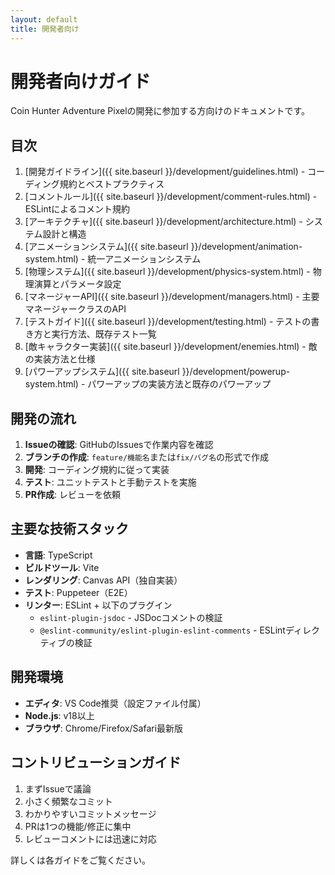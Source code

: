 ```yaml
---
layout: default
title: 開発者向け
---
```


# 開発者向けガイド

Coin Hunter Adventure Pixelの開発に参加する方向けのドキュメントです。

## 目次

1. [開発ガイドライン]({{ site.baseurl }}/development/guidelines.html) - コーディング規約とベストプラクティス
2. [コメントルール]({{ site.baseurl }}/development/comment-rules.html) - ESLintによるコメント規約
3. [アーキテクチャ]({{ site.baseurl }}/development/architecture.html) - システム設計と構造
4. [アニメーションシステム]({{ site.baseurl }}/development/animation-system.html) - 統一アニメーションシステム
5. [物理システム]({{ site.baseurl }}/development/physics-system.html) - 物理演算とパラメータ設定
6. [マネージャーAPI]({{ site.baseurl }}/development/managers.html) - 主要マネージャークラスのAPI
7. [テストガイド]({{ site.baseurl }}/development/testing.html) - テストの書き方と実行方法、既存テスト一覧
8. [敵キャラクター実装]({{ site.baseurl }}/development/enemies.html) - 敵の実装方法と仕様
9. [パワーアップシステム]({{ site.baseurl }}/development/powerup-system.html) - パワーアップの実装方法と既存のパワーアップ

## 開発の流れ

1. **Issueの確認**: GitHubのIssuesで作業内容を確認
2. **ブランチの作成**: `feature/機能名`または`fix/バグ名`の形式で作成
3. **開発**: コーディング規約に従って実装
4. **テスト**: ユニットテストと手動テストを実施
5. **PR作成**: レビューを依頼

## 主要な技術スタック

- **言語**: TypeScript
- **ビルドツール**: Vite
- **レンダリング**: Canvas API（独自実装）
- **テスト**: Puppeteer（E2E）
- **リンター**: ESLint + 以下のプラグイン
  - `eslint-plugin-jsdoc` - JSDocコメントの検証
  - `@eslint-community/eslint-plugin-eslint-comments` - ESLintディレクティブの検証

## 開発環境

- **エディタ**: VS Code推奨（設定ファイル付属）
- **Node.js**: v18以上
- **ブラウザ**: Chrome/Firefox/Safari最新版

## コントリビューションガイド

1. まずIssueで議論
2. 小さく頻繁なコミット
3. わかりやすいコミットメッセージ
4. PRは1つの機能/修正に集中
5. レビューコメントには迅速に対応

詳しくは各ガイドをご覧ください。